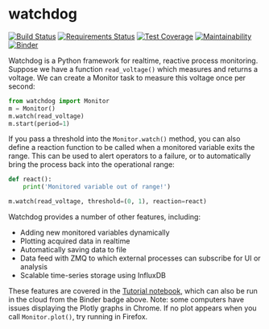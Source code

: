 # watchdog
[![Build Status](https://travis-ci.org/robertfasano/watchdog.svg?branch=master)](https://travis-ci.org/robertfasano/watchdog)
[![Requirements Status](https://requires.io/github/robertfasano/watchdog/requirements.svg?branch=master)](https://requires.io/github/robertfasano/watchdog/requirements/?branch=master)
[![Test Coverage](https://api.codeclimate.com/v1/badges/0be76138b49ecb2081eb/test_coverage)](https://codeclimate.com/github/robertfasano/watchdog/test_coverage)
[![Maintainability](https://api.codeclimate.com/v1/badges/0be76138b49ecb2081eb/maintainability)](https://codeclimate.com/github/robertfasano/watchdog/maintainability)
[![Binder](https://mybinder.org/badge_logo.svg)](https://mybinder.org/v2/gh/robertfasano/watchdog/master?filepath=watchdog%2Ftutorial.ipynb)

Watchdog is a Python framework for realtime, reactive process monitoring. Suppose we have a function ``read_voltage()`` which measures and returns a voltage. We can create a Monitor task to measure this voltage once per second:

```python
from watchdog import Monitor
m = Monitor()
m.watch(read_voltage)
m.start(period=1)
```

If you pass a threshold into the ``Monitor.watch()`` method, you can also define a reaction function to be called when a monitored variable exits the range. This can be used to alert operators to a failure, or to automatically bring the process back into the operational range:
```python
def react():
    print('Monitored variable out of range!')

m.watch(read_voltage, threshold=(0, 1), reaction=react)
```

Watchdog provides a number of other features, including:
* Adding new monitored variables dynamically
* Plotting acquired data in realtime
* Automatically saving data to file
* Data feed with ZMQ to which external processes can subscribe for UI or analysis
* Scalable time-series storage using InfluxDB

These features are covered in the [Tutorial notebook](https://github.com/robertfasano/watchdog/blob/master/watchdog/tutorial.ipynb), which can also be run in the cloud from the Binder badge above. Note: some computers have issues displaying the Plotly graphs in Chrome. If no plot appears when you call ``Monitor.plot()``, try running in Firefox.
